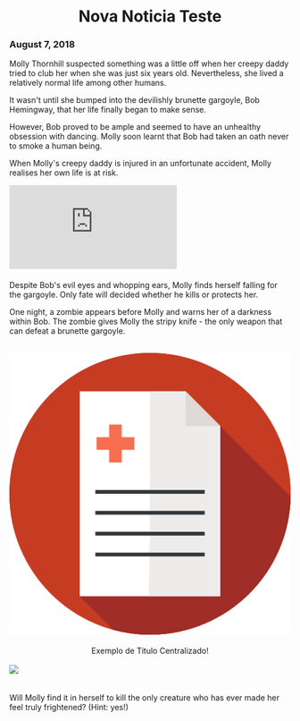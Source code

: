 <center><h1>Nova Noticia Teste</h1></center>
<h3>August 7, 2018</h3>


Molly Thornhill suspected something was a little off when her creepy daddy tried to club her when she was just six years old. Nevertheless, she lived a relatively normal life among other humans.

It wasn't until she bumped into the devilishly brunette gargoyle, Bob Hemingway, that her life finally began to make sense.

However, Bob proved to be ample and seemed to have an unhealthy obsession with dancing. Molly soon learnt that Bob had taken an oath never to smoke a human being.

When Molly's creepy daddy is injured in an unfortunate accident, Molly realises her own life is at risk.
<br>
<div class="containerVideo">
  <iframe class="responsive-iframe-Video" src="https://www.youtube.com/embed/pZTJBViOoik" frameborder="0" allow="accelerometer; autoplay; encrypted-media; gyroscope; picture-in-picture" allowfullscreen></iframe>
</div>
<br>
Despite Bob's evil eyes and whopping ears, Molly finds herself falling for the gargoyle. Only fate will decided whether he kills or protects her.

One night, a zombie appears before Molly and warns her of a darkness within Bob. The zombie gives Molly the stripy knife - the only weapon that can defeat a brunette gargoyle.

<br>
<div class="img-config">
  <img class="img-config" src="https://raw.githubusercontent.com/CuidaApp/images-upload/master/img-layout/boletim.png">
</div>
<br>
<center>Exemplo de Titulo Centralizado!</center>
<br>
<div class="img-config">
  <img class="img-config" src="https://img.elo7.com.br/product/main/29926C6/fundo-fotografico-em-tecido-paisagem-2-60x1-50m-newborn.jpg">
</div>
<br>

Will Molly find it in herself to kill the only creature who has ever made her feel truly frightened? (Hint: yes!)